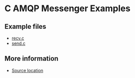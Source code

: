 
# C AMQP Messenger Examples

## Example files

 - [recv.c](recv.c.html)
 - [send.c](send.c.html)

## More information

 - [Source location](http://svn.apache.org/repos/asf/qpid/proton/tags/0.4/examples/messenger/c)
